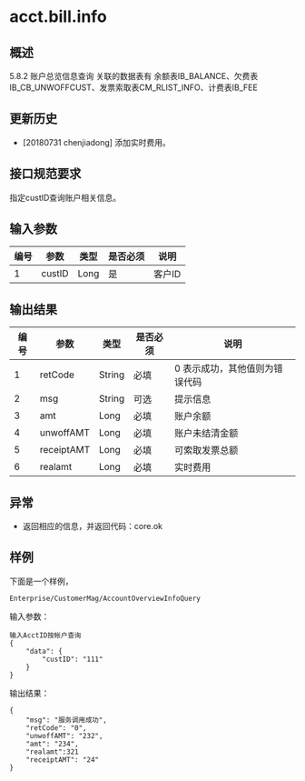 #  acct.bill.info

## 概述

5.8.2 账户总览信息查询
关联的数据表有 余额表IB_BALANCE、欠费表IB_CB_UNWOFFCUST、发票索取表CM_RLIST_INFO、计费表IB_FEE

## 更新历史
 - [20180731 chenjiadong] 添加实时费用。

## 接口规范要求

指定custID查询账户相关信息。

## 输入参数

| 编号 | 参数 | 类型 | 是否必须 |说明 |
| ---- | ---- | ---- | ---- | ---- |
| 1 | custID | Long| 是 | 客户ID|


## 输出结果
| 编号 | 参数 | 类型 | 是否必须 |说明 |
| ---- | ---- | ---- | ---- | ---- |
| 1 | retCode | String| 必填 | 0 表示成功，其他值则为错误代码 |
| 2 | msg | String| 可选 | 提示信息 |
| 3| amt | Long|必填 | 账户余额 |
| 4| unwoffAMT | Long|必填 | 账户未结清金额 |
| 5| receiptAMT | Long|必填 | 可索取发票总额 |
| 6| realamt | Long|必填 | 实时费用 |


## 异常
 * 返回相应的信息，并返回代码：core.ok
 
## 样例

下面是一个样例，
```
Enterprise/CustomerMag/AccountOverviewInfoQuery
```

输入参数：
```
输入AcctID按帐户查询
{
	"data": {
		"custID": "111"
	}
}
```

输出结果：
```
{
	"msg": "服务调用成功",
	"retCode": "0",
	"unwoffAMT": "232",
	"amt": "234",
	"realamt":321
	"receiptAMT": "24"	
}
```



